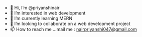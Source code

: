 - 👋 Hi, I’m @priyanshinair
- 👀 I’m interested in web development
- 🌱 I’m currently learning MERN
- 💞️ I’m looking to collaborate on a web development project
- 📫 How to reach me ...mail me : nairpriyanshi047@gmail.com

<!---
priyanshinair/priyanshinair is a ✨ special ✨ repository because its `README.md` (this file) appears on your GitHub profile.
You can click the Preview link to take a look at your changes.
--->
